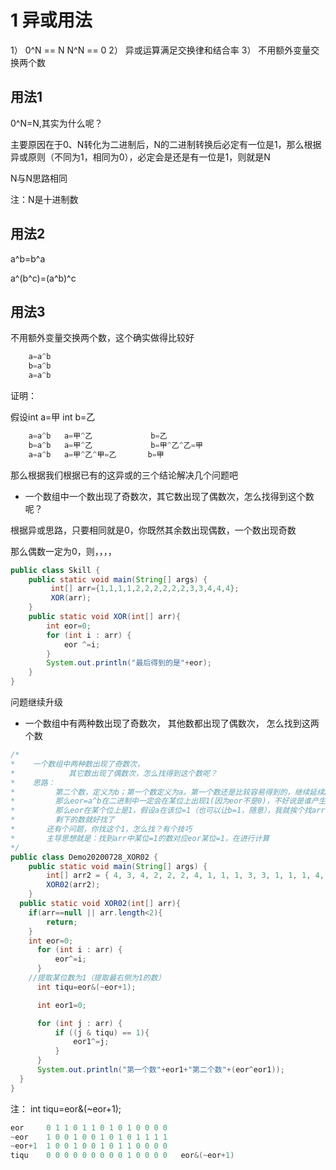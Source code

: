<!--
 * @Author: 孙浩然
 * @Date: 2020-07-07 11:13:09
 * @LastEditors: 孙浩然
 * @LastEditTime: 2020-07-28 17:40:14
 * @FilePath: \docs\2.Study\10.algorithm\异或操作.md
 * @博客地址: 个人博客，如果各位客官觉得不错，请点个赞，谢谢。[地址](https://codefool0307.github.io/Java-Point/#/)，如对源码有异议请在我的博客中提问
--> 

# 1 异或用法

1） 0^N == N N^N == 0
2） 异或运算满足交换律和结合率
3） 不用额外变量交换两个数

## 用法1

0^N=N,其实为什么呢？

主要原因在于0、N转化为二进制后，N的二进制转换后必定有一位是1，那么根据异或原则（不同为1，相同为0），必定会是还是有一位是1，则就是N

N与N思路相同

注：N是十进制数

## 用法2

a^b=b^a

a^(b^c)=(a^b)^c

## 用法3

不用额外变量交换两个数，这个确实做得比较好

```java
    a=a^b   
    b=a^b   
    a=a^b 
```
证明：

假设int a=甲
    int b=乙

```java
    a=a^b   a=甲^乙             b=乙
    b=a^b   a=甲^乙             b=甲^乙^乙=甲
    a=a^b   a=甲^乙^甲=乙       b=甲
```

那么根据我们根据已有的这异或的三个结论解决几个问题吧

* 一个数组中一个数出现了奇数次，其它数出现了偶数次，怎么找得到这个数呢？
  
根据异或思路，只要相同就是0，你既然其余数出现偶数，一个数出现奇数

那么偶数一定为0，则，，，，

```java
public class Skill {
    public static void main(String[] args) {
         int[] arr={1,1,1,1,2,2,2,2,2,2,3,3,4,4,4};
         XOR(arr);
    }
    public static void XOR(int[] arr){
        int eor=0;
        for (int i : arr) {
            eor ^=i;
        }
        System.out.println("最后得到的是"+eor);
    }
}
```

问题继续升级

* 一个数组中有两种数出现了奇数次， 其他数都出现了偶数次， 怎么找到这两个数


```java
/*
*    一个数组中两种数出现了奇数次，
*            其它数出现了偶数次，怎么找得到这个数呢？
*    思路：
*         第二个数，定义为b；第一个数定义为a。第一个数还是比较容易得到的，继续延续XOR01的思路
*         那么eor=a^b在二进制中一定会在某位上出现1(因为eor不是0)，不好说是谁产生的，
*         那么eor在某个位上是1，假设a在该位=1（也可以让b=1，随意），我就挨个找arr中是数与你相同并且奇数次（找兄弟过程）
*         剩下的数就好找了
*       还有个问题，你找这个1，怎么找？有个技巧
*       主导思想就是：找到arr中某位=1的数对应eor某位=1，在进行计算
*/
public class Demo20200728_XOR02 {
    public static void main(String[] args) {
        int[] arr2 = { 4, 3, 4, 2, 2, 2, 4, 1, 1, 1, 3, 3, 1, 1, 1, 4, 2, 2 };
        XOR02(arr2);
    }
  public static void XOR02(int[] arr){
    if(arr==null || arr.length<2){
        return;
    }
    int eor=0;
      for (int i : arr) {
          eor^=i;
      }
    //提取某位数为1（提取最右侧为1的数）
      int tiqu=eor&(~eor+1);

      int eor1=0;

      for (int j : arr) {
          if ((j & tiqu) == 1){
              eor1^=j;
          }
      }
      System.out.println("第一个数"+eor1+"第二个数"+(eor^eor1));
  }
}
```

注： int tiqu=eor&(~eor+1);
```java
eor     0 1 1 0 1 1 0 1 0 1 0 0 0 0
~eor    1 0 0 1 0 0 1 0 1 0 1 1 1 1
~eor+1  1 0 0 1 0 0 1 0 1 1 0 0 0 0
tiqu    0 0 0 0 0 0 0 0 0 1 0 0 0 0   eor&(~eor+1)  
```